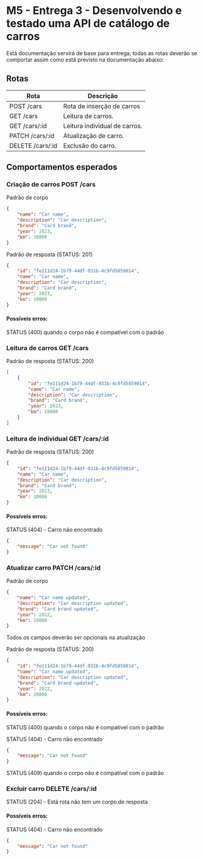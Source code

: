 # M5 - Entrega 3 -  Desenvolvendo e testado uma API de catálogo de carros

Está documentação servirá de base para entrega, todas as rotas deverão se comportar assim como está previsto na documentação abaixo:

## Rotas
| Rota             | Descrição                    |
|------------------|------------------------------|
| POST /cars       | Rota de inserção de carros   | 
| GET /cars        | Leitura de carros.           | 
| GET /cars/:id    | Leitura individual de carros.|
| PATCH /cars/:id  | Atualização de carro.        |
| DELETE /cars/:id | Exclusão do carro.           |

## Comportamentos esperados

### Criação de carros POST /cars

Padrão de corpo

```json
{
    "name": "Car name",
    "description": "Car description",
    "brand": "Card brand",
    "year": 2023,
    "km": 10000
}

```

Padrão de resposta  (STATUS: 201)

```json
{
    "id": "fe111d24-1b79-44df-931b-4c9fd5859014",
    "name": "Car name",
    "description": "Car description",
    "brand": "Card brand",
    "year": 2023,
    "km": 10000
}    
```

#### Possíveis erros:
STATUS (400) quando o corpo não é compatível com o padrão

### Leitura de carros GET /cars

Padrão de resposta  (STATUS: 200)

```json
[
    {
        "id": "fe111d24-1b79-44df-931b-4c9fd5859014",
        "name": "Car name",
        "description": "Car description",
        "brand": "Card brand",
        "year": 2023,
        "km": 10000
    }  
]  
```

### Leitura de individual GET /cars/:id

Padrão de resposta  (STATUS: 200)

```json
{
    "id": "fe111d24-1b79-44df-931b-4c9fd5859014",
    "name": "Car name",
    "description": "Car description",
    "brand": "Card brand",
    "year": 2023,
    "km": 10000
}   
```

#### Possíveis erros:

STATUS (404) - Carro não encontrado

```json
{
    "message": "Car not found"
}
```

### Atualizar carro PATCH /cars/:id

Padrão de corpo 

```json
{
    "name": "Car name updated",
    "description": "Car description updated",
    "brand": "Card brand updated",
    "year": 2022,
    "km": 20000
}
```
Todos os campos deverão ser opcionais na atualização

Padrão de resposta (STATUS: 200)

```json
{
    "id": "fe111d24-1b79-44df-931b-4c9fd5859014",
    "name": "Car name updated",
    "description": "Car description updated",
    "brand": "Card brand updated",
    "year": 2022,
    "km": 20000
}    
```

#### Possíveis erros:

STATUS (400) quando o corpo não é compatível com o padrão

STATUS (404) - Carro não encontrado

```json
{
    "message": "Car not found"
}
```

STATUS (409) quando o corpo não é compatível com o padrão

### Excluir carro DELETE /cars/:id

STATUS (204) - Está rota não tem um corpo de resposta

#### Possíveis erros:

STATUS (404) - Carro não encontrado

```json
{
    "message": "Car not found"
}
```